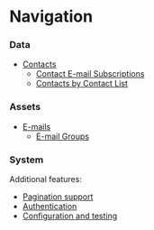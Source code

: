 Navigation
==========

### Data
* [Contacts](contacts.md)
  * [Contact E-mail Subscriptions](contacts/subscriptions.md)
  * [Contacts by Contact List](contacts/list.md)

### Assets
* [E-mails](emails.md)
  * [E-mail Groups](emails/groups.md)

### System


Additional features:

* [Pagination support](result-pager.md)
* [Authentication](authentication.md)
* [Configuration and testing](configuration.md)
